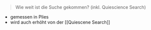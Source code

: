 > Wie weit ist die Suche gekommen? (inkl. Quiescience Search)

- gemessen in Plies
- wird auch erhöht von der [[Quiescene Search]]